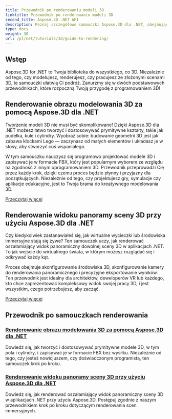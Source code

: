 ```yaml
---
title: Przewodnik po renderowaniu modeli 3D
linktitle: Przewodnik po renderowaniu modeli 3D
second_title: Aspose.3D .NET API
description: Poznaj szczegółowe samouczki Aspose.3D dla .NET, obejmujące modelowanie 3D, renderowanie i manipulację sceną. Uproszczone przewodniki dla programistów na każdym poziomie.
type: docs
weight: 30
url: /pl/net/tutorials/3d/guide-to-rendering/
---
```

## Wstęp

Aspose.3D for .NET to Twoja biblioteka do wszystkiego, co 3D. Niezależnie od tego, czy modelujesz, renderujesz, czy pracujesz ze złożonymi scenami 3D, te samouczki ułatwią Ci podróż. Zanurzmy się w dwóch podstawowych przewodnikach, które rozpoczną Twoją przygodę z programowaniem 3D!  

## Renderowanie obrazu modelowania 3D za pomocą Aspose.3D dla .NET  

Tworzenie modeli 3D nie musi być skomplikowane! Dzięki Aspose.3D dla .NET możesz łatwo tworzyć i dostosowywać prymitywne kształty, takie jak pudełka, kule i cylindry. Wyobraź sobie: budowanie geometrii 3D jest jak zabawa klockami Lego — zaczynasz od małych elementów i układasz je w stosy, aby stworzyć coś wspaniałego.  

W tym samouczku nauczysz się programowo projektować modele 3D i zapisywać je w formacie FBX, który jest popularnym wyborem ze względu na zgodność z innym oprogramowaniem 3D. Przewodnik przeprowadzi Cię przez każdy krok, dzięki czemu proces będzie płynny i przyjazny dla początkujących. Niezależnie od tego, czy projektujesz gry, symulacje czy aplikacje edukacyjne, jest to Twoja brama do kreatywnego modelowania 3D.  

[Przeczytaj więcej](./render-3d-modeling-image/)  

## Renderowanie widoku panoramy sceny 3D przy użyciu Aspose.3D dla .NET  

Czy kiedykolwiek zastanawiałeś się, jak wirtualne wycieczki lub środowiska immersyjne stają się żywe? Ten samouczek uczy, jak renderować oszałamiający widok panoramiczny dowolnej sceny 3D w aplikacjach .NET. To jak wejście do wirtualnego świata, w którym możesz rozglądać się i odkrywać każdy kąt.  

Proces obejmuje skonfigurowanie środowiska 3D, skonfigurowanie kamery do renderowania panoramicznego i precyzyjne eksportowanie wyników. Ten przewodnik jest idealny dla architektów, deweloperów VR lub każdego, kto chce zaprezentować kompleksowy widok swojej pracy 3D, i jest wszystkim, czego potrzebujesz, aby zacząć.  

[Przeczytaj więcej](./render-panorama-view-3d-scene/)  

## Przewodnik po samouczkach renderowania
### [Renderowanie obrazu modelowania 3D za pomocą Aspose.3D dla .NET](./render-3d-modeling-image/)
Dowiedz się, jak tworzyć i dostosowywać prymitywne modele 3D, w tym pola i cylindry, i zapisywać je w formacie FBX bez wysiłku. Niezależnie od tego, czy jesteś nowicjuszem, czy doświadczonym programistą, ten samouczek krok po kroku.
### [Renderowanie widoku panoramy sceny 3D przy użyciu Aspose.3D dla .NET](./render-panorama-view-3d-scene/)
Dowiedz się, jak renderować oszałamiający widok panoramiczny sceny 3D w aplikacjach .NET przy użyciu Aspose.3D. Postępuj zgodnie z naszym przewodnikiem krok po kroku dotyczącym renderowania scen immersyjnych.